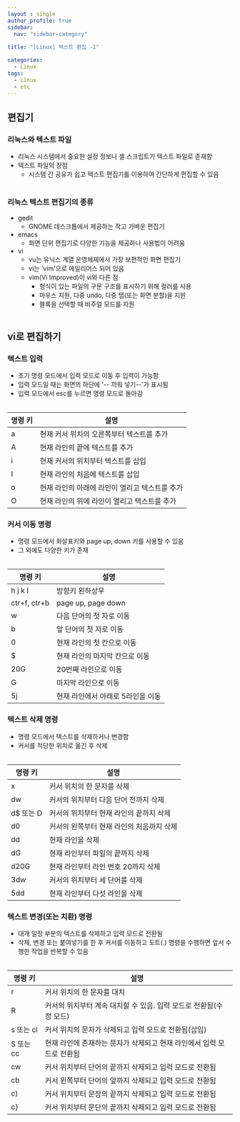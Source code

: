 ```yaml
---
layout : single
author_profile: true
sidebar: 
  nav: "sidebar-category"
  
title: "[Linux] 텍스트 편집 -1"

categories:
  - Linux
tags:
  - Linux
  - etc
---
```


## 편집기

### 리눅스와 텍스트 파일
- 리눅스 시스템에서 중요한 설정 정보나 셸 스크립트가 텍스트 파일로 존재함<br>
- 텍스트 파일의 장점<br>
	- 시스템 간 공유가 쉽고 텍스트 편집기를 이용하여 간단하게 편집할 수 있음<br><br>

### 리눅스 텍스트 편집기의 종류
- gedit<br>
	- GNOME 데스크톱에서 제공하는 작고 가벼운 편집기<br>
- emacs<br>
	- 화면 단위 편집기로 다양한 기능을 제공하나 사용법이 어려움<br>
- vi<br>
	- vu는 유닉스 계열 운영체제에서 가장 보편적인 화면 편집기<br>
	- vi는 'vim'으로 에일리어스 되어 있음<br>
	- vim(Vi Improved)이 vi와 다른 점<br>
		- 형식이 있는 파일의 구문 구조를 표시하기 위해 컬러를 사용<br>
		- 마우스 지원, 다중 undo, 다중 탭(또는 화면 분할)을 지원<br>
		- 블록을 선택할 때 비주얼 모드를 지원<br><br>

## vi로 편집하기
### 텍스트 입력
- 초기 명령 모드에서 입력 모드로 이동 후 입력이 가능함<br>
- 입력 모드일 때는 화면의 하단에 '-- 끼워 넣기--'가 표시됨<br>
- 입력 모드에서 esc를 누르면 명령 모드로 돌아감<br><br>

| 명령 키 | 설명 |
|--|--|
| a | 현재 커서 위치의 오른쪽부터 텍스트를 추가 |
| A | 현재 라인의 끝에 텍스트를 추가 |
| i | 현재 커서의 위치부터 텍스트를 삽입 |
| I | 현재 라인의 처음에 텍스트를 삽입 |
| o | 현재 라인의 아래에 라인이 열리고 텍스트를 추가 |
| O | 현재 라인의 위에 라인이 열리고 텍스트를 추가 |


### 커서 이동 명령
- 명령 모드에서 화살표키와 page up, down 키를 사용할 수 있음<br>
- 그 외에도 다양한 키가 존재<br><br>

| 명령 키 | 설명 |
|--|--|
| h j k l | 방향키 왼하상우 |
| ctr+f, ctr+b | page up, page down  |
| w | 다음 단어의 첫 자로 이동 |
| b | 앞 단어의 첫 자로 이동 |
| 0 | 현재 라인의 첫 칸으로 이동 |
| $ | 현재 라인의 마지막 칸으로 이동 |
| 20G | 20번째 라인으로 이동 |
| G | 마지막 라인으로 이동 |
| 5j | 현재 라인에서 아래로 5라인을 이동 |

### 텍스트 삭제 명령
- 명령 모드에서 텍스트를 삭제하거나 변경함<br>
- 커서를 적당한 위치로 옮긴 후 삭제<br><br>

| 명령 키 | 설명 |
|--|--|
| x | 커서 위치의 한 문자를 삭제 |
| dw | 커서의 위치부터 다음 단어 전까지 삭제 |
| d$ 또는 D | 커서의 위치부터 현재 라인의 끝까지 삭제 |
| d0 | 커서의 왼쪽부터 현재 라인의 처음까지 삭제 |
| dd | 현재 라인을 삭제 |
| dG | 현재 라인부터 파일의 끝까지 삭제 |
| d20G | 현재 라인부터 라인 번호 20까지 삭제 |
| 3dw | 커서의 위치부터 세 단어를 삭제 |
| 5dd | 현재 라인부터 다섯 라인을 삭제 |

### 텍스트 변경(또는 치환) 명령
- 대개 일정 부분의 텍스트를 삭제하고 입력 모드로 전환됨<br>
- 삭제, 변경 또는 붙여넣기를 한 후 커서를 이동하고 도트(.) 명령을 수행하면 앞서 수행한 작업을 반복할 수 있음<br><br>

| 명령 키 | 설명 |
|--|--|
| r | 커서 위치의 한 문자를 대치 |
| R | 커서의 위치부터 계속 대치할 수 있음. 입력 모드로 전환됨(수정 모드) |
| s 또는 cl | 커서 위치의 문자가 삭제되고 입력 모드로 전환됨(삽입) |
| S 또는 cc | 현재 라인에 존재하는 문자가 삭제되고 현재 라인에서 입력 모드로 전환됨 |
| cw | 커서 위치부터 단어의 끝까지 삭제되고 입력 모드로 전환됨 |
| cb | 커서 왼쪽부터 단어의 앞까지 삭제되고 입력 모드로 전환됨 |
| c) | 커서 위치부터 문장의 끝까지 삭제되고 입력 모드로 전환됨 |
| c} | 커서 위치부터 문단의 끝까지 삭제되고 입력 모드로 전환됨 |


